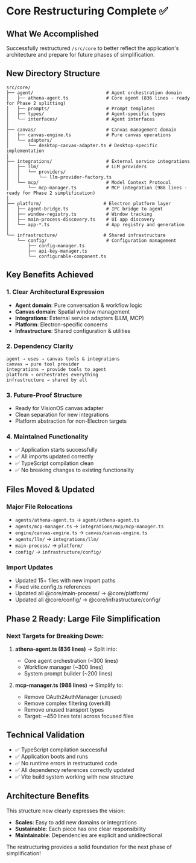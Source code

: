# Core Restructuring Complete ✅

## What We Accomplished

Successfully restructured `/src/core` to better reflect the application's architecture and prepare for future phases of simplification.

## New Directory Structure

```
src/core/
├── agent/                           # Agent orchestration domain
│   ├── athena-agent.ts              # Core agent (836 lines - ready for Phase 2 splitting)
│   ├── prompts/                     # Prompt templates
│   ├── types/                       # Agent-specific types
│   └── interfaces/                  # Agent interfaces
│
├── canvas/                          # Canvas management domain
│   ├── canvas-engine.ts             # Pure canvas operations
│   └── adapters/
│       └── desktop-canvas-adapter.ts # Desktop-specific implementation
│
├── integrations/                    # External service integrations
│   ├── llm/                         # LLM providers
│   │   └── providers/
│   │       └── llm-provider-factory.ts
│   └── mcp/                         # Model Context Protocol
│       └── mcp-manager.ts           # MCP integration (988 lines - ready for Phase 2 simplification)
│
├── platform/                       # Electron platform layer
│   ├── agent-bridge.ts              # IPC bridge to agent
│   ├── window-registry.ts           # Window tracking
│   ├── main-process-discovery.ts    # UI app discovery
│   └── app-*.ts                     # App registry and generation
│
└── infrastructure/                 # Shared infrastructure
    └── config/                      # Configuration management
        ├── config-manager.ts
        ├── api-key-manager.ts
        └── configurable-component.ts
```

## Key Benefits Achieved

### 1. **Clear Architectural Expression**
- **Agent domain**: Pure conversation & workflow logic
- **Canvas domain**: Spatial window management
- **Integrations**: External service adapters (LLM, MCP)
- **Platform**: Electron-specific concerns
- **Infrastructure**: Shared configuration & utilities

### 2. **Dependency Clarity**
```
agent → uses → canvas tools & integrations
canvas → pure tool provider
integrations → provide tools to agent
platform → orchestrates everything
infrastructure → shared by all
```

### 3. **Future-Proof Structure**
- Ready for VisionOS canvas adapter
- Clean separation for new integrations
- Platform abstraction for non-Electron targets

### 4. **Maintained Functionality**
- ✅ Application starts successfully
- ✅ All imports updated correctly
- ✅ TypeScript compilation clean
- ✅ No breaking changes to existing functionality

## Files Moved & Updated

### Major File Relocations
- `agents/athena-agent.ts` → `agent/athena-agent.ts`
- `agents/mcp-manager.ts` → `integrations/mcp/mcp-manager.ts`
- `engine/canvas-engine.ts` → `canvas/canvas-engine.ts`
- `agents/llm/` → `integrations/llm/`
- `main-process/` → `platform/`
- `config/` → `infrastructure/config/`

### Import Updates
- Updated 15+ files with new import paths
- Fixed vite.config.ts references
- Updated all @core/main-process/ → @core/platform/
- Updated all @core/config/ → @core/infrastructure/config/

## Phase 2 Ready: Large File Simplification

### Next Targets for Breaking Down:

1. **athena-agent.ts (836 lines)** → Split into:
   - Core agent orchestration (~300 lines)
   - Workflow manager (~300 lines)
   - System prompt builder (~200 lines)

2. **mcp-manager.ts (988 lines)** → Simplify to:
   - Remove OAuth2AuthManager (unused)
   - Remove complex filtering (overkill)
   - Remove unused transport types
   - Target: ~450 lines total across focused files

## Technical Validation

- ✅ TypeScript compilation successful
- ✅ Application boots and runs
- ✅ No runtime errors in restructured code
- ✅ All dependency references correctly updated
- ✅ Vite build system working with new structure

## Architecture Benefits

This structure now clearly expresses the vision:
- **Scales**: Easy to add new domains or integrations
- **Sustainable**: Each piece has one clear responsibility  
- **Maintainable**: Dependencies are explicit and unidirectional

The restructuring provides a solid foundation for the next phase of simplification! 
